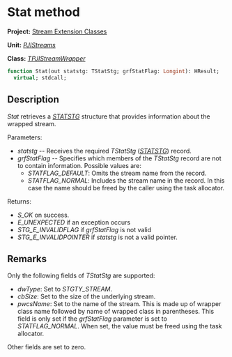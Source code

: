 # Stat method

**Project:** [Stream Extension Classes](../API.md)

**Unit:** [_PJIStreams_](./PJIStreams.md)

**Class:** [_TPJIStreamWrapper_](./TPJIStreamWrapper.md)

```pascal
function Stat(out statstg: TStatStg; grfStatFlag: Longint): HResult;
  virtual; stdcall;
```

## Description

_Stat_ retrieves a [_STATSTG_](http://msdn.microsoft.com/en-us/library/aa380319%28v=VS.85%29.aspx) structure that provides information about the wrapped stream.

Parameters:

* _statstg_ -- Receives the required _TStatStg_ ([_STATSTG_](http://msdn.microsoft.com/en-us/library/aa380319%28v=VS.85%29.aspx)) record.
* _grfStatFlag_ -- Specifies which members of the _TStatStg_ record are not to contain information. Possible values are:
  * _STATFLAG_DEFAULT_: Omits the stream name from the record.
  * _STATFLAG_NORMAL_: Includes the stream name in the record. In this case the name should be freed by the caller using the task allocator.

Returns:

* _S_OK_ on success.
* _E_UNEXPECTED_ if an exception occurs
* _STG_E_INVALIDFLAG_ if _grfStatFlag_ is not valid
* _STG_E_INVALIDPOINTER_ if _statstg_ is not a valid pointer.

## Remarks

Only the following fields of _TStatStg_ are supported:

* _dwType_: Set to _STGTY_STREAM_.
* _cbSize_: Set to the size of the underlying stream.
* _pwcsName_: Set to the name of the stream. This is made up of wrapper class name followed by name of wrapped class in parentheses. This field is only set if the _grfStatFlag_ parameter is set to _STATFLAG_NORMAL_. When set, the value must be freed using the task allocator.

Other fields are set to zero.
